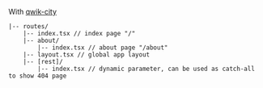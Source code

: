 With [qwik-city](https://qwik.builder.io/qwikcity/overview/)

```
|-- routes/
    |-- index.tsx // index page "/"
    |-- about/
        |-- index.tsx // about page "/about"
    |-- layout.tsx // global app layout
    |-- [rest]/
        |-- index.tsx // dynamic parameter, can be used as catch-all to show 404 page
```
